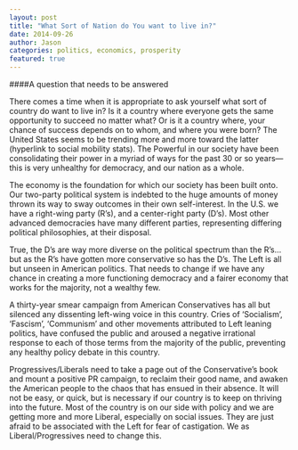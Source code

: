 ```yaml
---
layout: post
title: "What Sort of Nation do You want to live in?"
date: 2014-09-26
author: Jason
categories: politics, economics, prosperity
featured: true
---
```


####A question that needs to be answered

There comes a time when it is appropriate to ask yourself what sort of country do want to live in? Is it a country where everyone gets the same opportunity to succeed no matter what? Or is it a country where, your chance of success depends on to whom, and where you were born?  The United States seems to be trending more and more toward the latter (hyperlink to social mobility stats).  The Powerful in our society have been consolidating their power in a myriad of ways for the past 30 or so years—this is very unhealthy for democracy, and our nation as a whole.

The economy is the foundation for which our society has been built onto.  Our two-party political system is indebted to the huge amounts of money thrown its way to sway outcomes in their own self-interest. In the U.S. we have a right-wing party (R’s), and a center-right party (D’s). Most other advanced democracies have many different parties, representing differing political philosophies, at their disposal.

True, the D’s are way more diverse on the political spectrum than the R’s…but as the R’s have gotten more conservative so has the D’s.  The Left is all but unseen in American politics. That needs to change if we have any chance in creating a more functioning democracy and a fairer economy that works for the majority, not a wealthy few.

A thirty-year smear campaign from American Conservatives has all but silenced any dissenting left-wing voice in this country. Cries of ‘Socialism’, ‘Fascism’, ‘Communism’ and other movements attributed to Left leaning politics, have confused the public and aroused a negative irrational response to each of those terms from the majority of the public, preventing any healthy policy debate in this country.

Progressives/Liberals need to take a page out of the Conservative’s book and mount a positive PR campaign, to reclaim their good name, and awaken the American people to the chaos that has ensued in their absence. It will not be easy, or quick, but is necessary if our country is to keep on thriving into the future. Most of the country is on our side with policy and we are getting more and more Liberal, especially on social issues. They are just afraid to be associated with the Left for fear of castigation. We as Liberal/Progressives need to change this.
